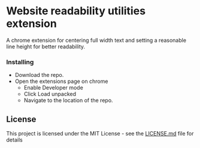 # Website readability utilities extension 

A chrome extension for centering full width text and setting a reasonable line height for better readability.

### Installing

- Download the repo. 
- Open the extensions page on chrome
  - Enable Developer mode
  - Click Load unpacked
  - Navigate to the location of the repo.


## License

This project is licensed under the MIT License - see the [LICENSE.md](LICENSE) file for details